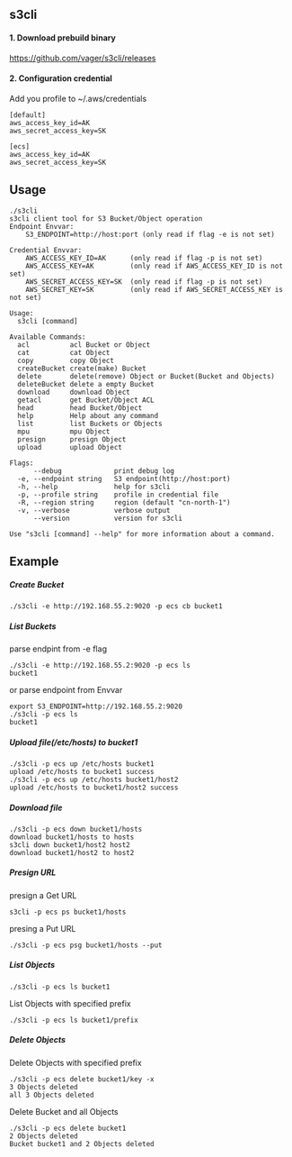 ## s3cli
#### 1. Download prebuild binary
https://github.com/vager/s3cli/releases

#### 2. Configuration credential
Add you profile to ~/.aws/credentials
```
[default]
aws_access_key_id=AK
aws_secret_access_key=SK

[ecs]
aws_access_key_id=AK
aws_secret_access_key=SK
```

## Usage
```
./s3cli 
s3cli client tool for S3 Bucket/Object operation
Endpoint Envvar:
	S3_ENDPOINT=http://host:port (only read if flag -e is not set)

Credential Envvar:
	AWS_ACCESS_KEY_ID=AK      (only read if flag -p is not set)
	AWS_ACCESS_KEY=AK         (only read if AWS_ACCESS_KEY_ID is not set)
	AWS_SECRET_ACCESS_KEY=SK  (only read if flag -p is not set)
	AWS_SECRET_KEY=SK         (only read if AWS_SECRET_ACCESS_KEY is not set)

Usage:
  s3cli [command]

Available Commands:
  acl          acl Bucket or Object
  cat          cat Object
  copy         copy Object
  createBucket create(make) Bucket
  delete       delete(remove) Object or Bucket(Bucket and Objects)
  deleteBucket delete a empty Bucket
  download     download Object
  getacl       get Bucket/Object ACL
  head         head Bucket/Object
  help         Help about any command
  list         list Buckets or Objects
  mpu          mpu Object
  presign      presign Object
  upload       upload Object

Flags:
      --debug             print debug log
  -e, --endpoint string   S3 endpoint(http://host:port)
  -h, --help              help for s3cli
  -p, --profile string    profile in credential file
  -R, --region string     region (default "cn-north-1")
  -v, --verbose           verbose output
      --version           version for s3cli

Use "s3cli [command] --help" for more information about a command.
```

## Example
##### Create Bucket
```
./s3cli -e http://192.168.55.2:9020 -p ecs cb bucket1
```

##### List Buckets
parse endpint from -e flag  
```
./s3cli -e http://192.168.55.2:9020 -p ecs ls
bucket1
```
or parse endpoint from Envvar  
```
export S3_ENDPOINT=http://192.168.55.2:9020
./s3cli -p ecs ls
bucket1
```

##### Upload file(/etc/hosts) to bucket1
```
./s3cli -p ecs up /etc/hosts bucket1
upload /etc/hosts to bucket1 success
./s3cli -p ecs up /etc/hosts bucket1/host2
upload /etc/hosts to bucket1/host2 success
```

##### Download file
```
./s3cli -p ecs down bucket1/hosts
download bucket1/hosts to hosts
s3cli down bucket1/host2 host2
download bucket1/host2 to host2
```

##### Presign URL
presign a Get URL  
```
s3cli -p ecs ps bucket1/hosts
```
presing a Put URL  
```
./s3cli -p ecs psg bucket1/hosts --put
```

##### List Objects
```
./s3cli -p ecs ls bucket1
```
List Objects with specified prefix  
```
./s3cli -p ecs ls bucket1/prefix
```

##### Delete Objects
Delete Objects with specified prefix  
```
./s3cli -p ecs delete bucket1/key -x
3 Objects deleted
all 3 Objects deleted
```
Delete Bucket and all Objects  
```
./s3cli -p ecs delete bucket1
2 Objects deleted
Bucket bucket1 and 2 Objects deleted
```
